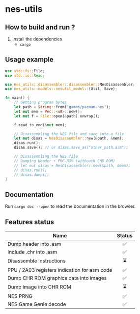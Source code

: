 # nes-utils

## How to build and run ?

1. Install the dependencies
    - `cargo`

## Usage example

```rust
use std::fs::File;
use std::io::Read;

use nes_utils::disassembler::disassembler::NesDisassembler;
use nes_utils::models::nesutil_model::{Util, Save};

fn main() {
    // Getting program bytes
    let path = String::from("games/pacman.nes");
    let mut mem = Vec::<u8>::new();
    let mut f = File::open(&path).unwrap();

    f.read_to_end(&mut mem);

    // Disassembling the NES file and save into a file
    let mut disas = NesDisassembler::new(&path, &mem);
    disas.run();
    disas.save(); // or disas.save_as("other_path.asm");

    // Disassembling the NES file
    // Dumping Header + PRG ROM (withouth CHR ROM)
    // let mut disas = NesDisassembler::new(&path, &mem);
    // disas.run();
    // disas.dump();
}
```

## Documentation

Run `cargo doc --open` to read the documentation in the browser.

## Features status

Name           | Status
-------------  |:-------------:
Dump header into .asm | ✅
Include .chr into .asm | ✅
Disassemble instructions | ⌛
PPU / 2A03 registers indication for asm code | ✅
Dump CHR ROM graphics data into images | ✅
Dump image into CHR ROM | ⌛
NES PRNG | ✅
NES Game Genie decode | ✅
